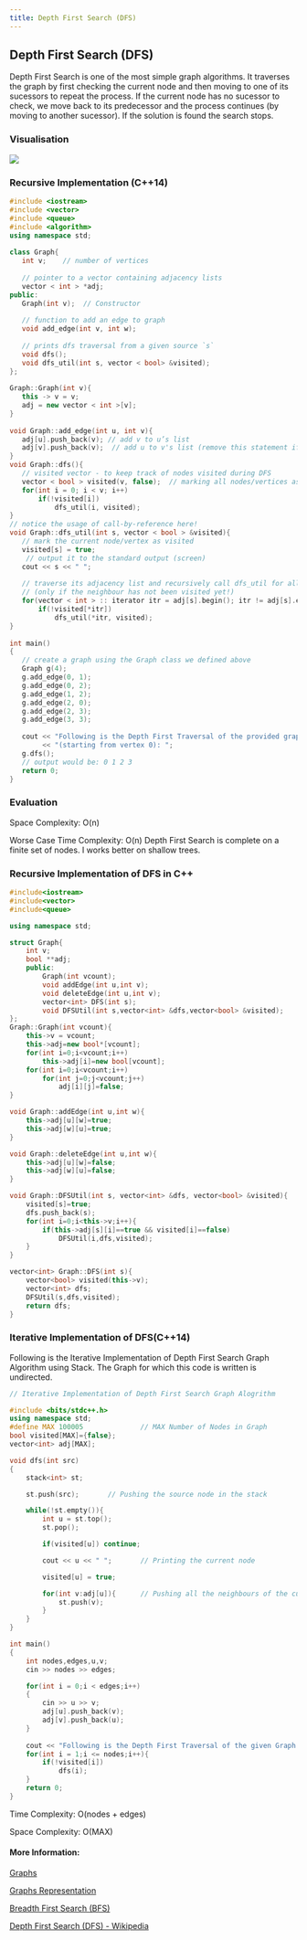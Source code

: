 ```yaml
---
title: Depth First Search (DFS)
---
```

## Depth First Search (DFS)

Depth First Search is one of the most simple graph algorithms. It traverses the graph by first checking the current node and then moving to one of its sucessors to repeat the process. If the current node has no sucessor to check, we move back to its predecessor and the process continues (by moving to another sucessor). If the solution is found the search stops.


### Visualisation

![](https://upload.wikimedia.org/wikipedia/commons/7/7f/Depth-First-Search.gif)

### Recursive Implementation (C++14)

 ```c++
#include <iostream> 
#include <vector> 
#include <queue>  
#include <algorithm>
 using namespace std; 
  
class Graph{ 
    int v;    // number of vertices 
  
    // pointer to a vector containing adjacency lists 
    vector < int > *adj;
public: 
    Graph(int v);  // Constructor 
  
    // function to add an edge to graph 
    void add_edge(int v, int w);  
  
    // prints dfs traversal from a given source `s` 
    void dfs();
    void dfs_util(int s, vector < bool> &visited);   
}; 
  
Graph::Graph(int v){ 
    this -> v = v; 
    adj = new vector < int >[v]; 
} 
  
void Graph::add_edge(int u, int v){ 
    adj[u].push_back(v); // add v to u’s list
    adj[v].push_back(v);  // add u to v's list (remove this statement if the graph is directed!)
} 
 void Graph::dfs(){
    // visited vector - to keep track of nodes visited during DFS
    vector < bool > visited(v, false);  // marking all nodes/vertices as not visited
    for(int i = 0; i < v; i++)
        if(!visited[i])
            dfs_util(i, visited);
} 
 // notice the usage of call-by-reference here!
void Graph::dfs_util(int s, vector < bool > &visited){ 
    // mark the current node/vertex as visited
    visited[s] = true;
     // output it to the standard output (screen)
    cout << s << " ";
    
    // traverse its adjacency list and recursively call dfs_util for all of its neighbours!
    // (only if the neighbour has not been visited yet!)
    for(vector < int > :: iterator itr = adj[s].begin(); itr != adj[s].end(); itr++)
        if(!visited[*itr])
            dfs_util(*itr, visited); 
} 
  
int main() 
{ 
    // create a graph using the Graph class we defined above
    Graph g(4); 
    g.add_edge(0, 1); 
    g.add_edge(0, 2); 
    g.add_edge(1, 2); 
    g.add_edge(2, 0); 
    g.add_edge(2, 3); 
    g.add_edge(3, 3); 
  
    cout << "Following is the Depth First Traversal of the provided graph"
         << "(starting from vertex 0): "; 
    g.dfs(); 
    // output would be: 0 1 2 3
    return 0; 
} 
```


### Evaluation

Space Complexity: O(n)

Worse Case Time Complexity: O(n)
Depth First Search is complete on a finite set of nodes. I works better on shallow trees.

### Recursive Implementation of DFS in C++
```c++
#include<iostream>
#include<vector>
#include<queue>

using namespace std;

struct Graph{
	int v;
	bool **adj;
	public:
		Graph(int vcount);
		void addEdge(int u,int v);
		void deleteEdge(int u,int v);
		vector<int> DFS(int s);
		void DFSUtil(int s,vector<int> &dfs,vector<bool> &visited);
};
Graph::Graph(int vcount){
	this->v = vcount;
	this->adj=new bool*[vcount];
	for(int i=0;i<vcount;i++)
		this->adj[i]=new bool[vcount];
	for(int i=0;i<vcount;i++)
		for(int j=0;j<vcount;j++)
			adj[i][j]=false;
}

void Graph::addEdge(int u,int w){
	this->adj[u][w]=true;
	this->adj[w][u]=true;
}

void Graph::deleteEdge(int u,int w){
	this->adj[u][w]=false;
	this->adj[w][u]=false;
}

void Graph::DFSUtil(int s, vector<int> &dfs, vector<bool> &visited){
	visited[s]=true;
	dfs.push_back(s);
	for(int i=0;i<this->v;i++){
		if(this->adj[s][i]==true && visited[i]==false)
			DFSUtil(i,dfs,visited);
	}
}

vector<int> Graph::DFS(int s){
	vector<bool> visited(this->v);
	vector<int> dfs;
	DFSUtil(s,dfs,visited);
	return dfs;
}
```

### Iterative Implementation of DFS(C++14)
Following is the Iterative Implementation of Depth First Search Graph Algorithm using Stack.
The Graph for which this code is written is undirected.
```c++
// Iterative Implementation of Depth First Search Graph Alogrithm

#include <bits/stdc++.h>
using namespace std;
#define MAX 100005              // MAX Number of Nodes in Graph
bool visited[MAX]={false};
vector<int> adj[MAX];

void dfs(int src)
{
    stack<int> st;

    st.push(src);       // Pushing the source node in the stack

    while(!st.empty()){
    	int u = st.top();
    	st.pop();

    	if(visited[u]) continue;

    	cout << u << " ";       // Printing the current node

    	visited[u] = true;

    	for(int v:adj[u]){      // Pushing all the neighbours of the current node in the stack
    		st.push(v);
    	}
    }
}

int main()
{
    int nodes,edges,u,v;
    cin >> nodes >> edges;

    for(int i = 0;i < edges;i++)
    {
        cin >> u >> v;
        adj[u].push_back(v);
        adj[v].push_back(u);
    }
    
    cout << "Following is the Depth First Traversal of the given Graph:\n";
    for(int i = 1;i <= nodes;i++){
    	if(!visited[i])
    		dfs(i);
    }
    return 0;
}

```
Time Complexity: O(nodes + edges)

Space Complexity: O(MAX)

#### More Information:
<!-- Please add any articles you think might be helpful to read before writing the article -->

<a href='https://github.com/freecodecamp/guides/computer-science/data-structures/graphs/index.md' target='_blank' rel='nofollow'>Graphs</a>

<a href='https://www.hackerearth.com/practice/algorithms/graphs/graph-representation/tutorial/' target='_blank' rel='nofollow'>Graphs Representation </a>

<a href='https://github.com/freecodecamp/guides/tree/master/src/pages/algorithms/graph-algorithms/breadth-first-search/index.md' target='_blank' rel='nofollow'>Breadth First Search (BFS)</a>




[Depth First Search (DFS) - Wikipedia](https://en.wikipedia.org/wiki/Depth-first_search)
